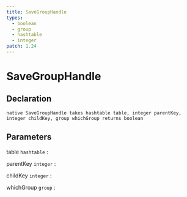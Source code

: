 ```yaml
---
title: SaveGroupHandle
types:
  - boolean
  - group
  - hashtable
  - integer
patch: 1.24
---
```


# SaveGroupHandle

## Declaration

```jass
native SaveGroupHandle takes hashtable table, integer parentKey, integer childKey, group whichGroup returns boolean
```

## Parameters
table `hashtable`
: 

parentKey `integer`
: 

childKey `integer`
: 

whichGroup `group`
: 
